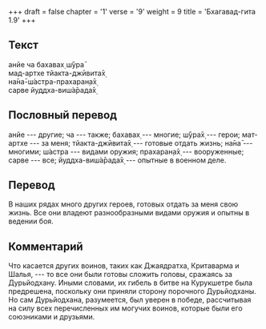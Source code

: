 +++
draft = false
chapter = '1'
verse = '9'
weight = 9
title = 'Бхагавад-гита 1.9'
+++
## Текст

анйе ча бахавах̣ ш́ӯра̄  
мад-артхе тйакта-джӣвита̄х̣  
на̄на̄-ш́астра-прахаран̣а̄х̣  
сарве йуддха-виш́а̄рада̄х̣

## Пословный перевод

анйе --- другие; ча --- также; бахавах̣ --- многие; ш́ӯра̄х̣ --- герои;
мат-артхе --- за меня; тйакта-джӣвита̄х̣ --- готовые отдать жизнь; на̄на̄
--- многими; ш́астра --- видами оружия; прахаран̣а̄х̣ --- вооруженные; сарве
--- все; йуддха-виш́а̄рада̄х̣ --- опытные в военном деле.

## Перевод

В наших рядах много других героев, готовых отдать за меня свою жизнь.
Все они владеют разнообразными видами оружия и опытны в ведении боя.

## Комментарий

Что касается других воинов, таких как Джаядратха, Критаварма и Шалья,
--- то все они были готовы сложить головы, сражаясь за Дурьйодхану.
Иными словами, их гибель в битве на Курукшетре была предрешена,
поскольку они приняли сторону порочного Дурьйодханы. Но сам Дурьйодхана,
разумеется, был уверен в победе, рассчитывая на силу всех перечисленных
им могучих воинов, которые были его союзниками и друзьями.
